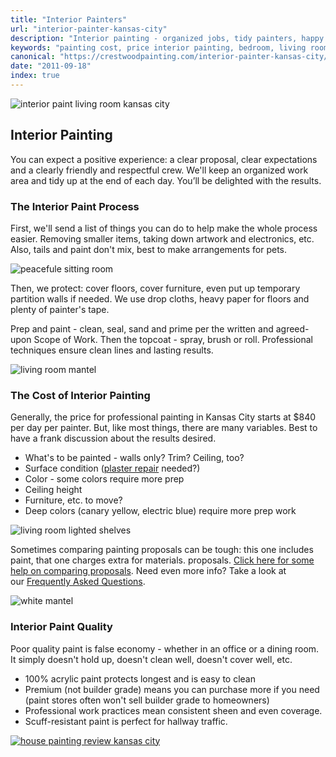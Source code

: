 ```yaml
---
title: "Interior Painters"
url: "interior-painter-kansas-city"
description: "Interior painting - organized jobs, tidy painters, happy customers"
keywords: "painting cost, price interior painting, bedroom, living room"
canonical: "https://crestwoodpainting.com/interior-painter-kansas-city/"
date: "2011-09-18"
index: true 
---
```

![interior paint living room kansas city](/images/interior/entry-stairs.avif)

## Interior Painting

You can expect a positive experience: a clear proposal, clear expectations and a clearly friendly and respectful crew. We'll keep an organized work area and tidy up at the end of each day. You’ll be delighted with the results.

### The Interior Paint Process

First, we'll send a list of things you can do to help make the whole process easier. Removing smaller items, taking down artwork and electronics, etc. Also, tails and paint don't mix, best to make arrangements for pets.

![peacefule sitting room](/images/interior/red-sitting-rm.jpg)

Then, we protect: cover floors, cover furniture, even put up temporary partition walls if needed. We use drop cloths, heavy paper for floors and plenty of painter's tape.

Prep and paint - clean, seal, sand and prime per the written and agreed-upon Scope of Work. Then the topcoat - spray, brush or roll. Professional techniques ensure clean lines and lasting results.

![living room mantel](/images/interior/brick-fp-paint.avif)

### The Cost of Interior Painting

Generally, the price for professional painting in Kansas City starts at $840 per day per painter. But, like most things, there are many variables. Best to have a frank discussion about the results desired.

- What's to be painted - walls only? Trim? Ceiling, too?
- Surface condition ([plaster repair](/plaster-repair-kansas-city/) needed?)
- Color - some colors require more prep
- Ceiling height
- Furniture, etc. to move?
- Deep colors (canary yellow, electric blue) require more prep work

![living room lighted shelves](/images/interior/lr-lighted-shelves.jpg)

Sometimes comparing painting proposals can be tough: this one includes paint, that one charges extra for materials. proposals. [Click here for some help on comparing proposals](/compare-paint-bids/). Need even more info? Take a look at our [Frequently Asked Questions](/faqs/).

![white mantel](/images/interior/mantel-white-close.avif)

### Interior Paint Quality

Poor quality paint is false economy - whether in an office or a dining room. It simply doesn't hold up, doesn't clean well, doesn't cover well, etc.

- 100% acrylic paint protects longest and is easy to clean
- Premium (not builder grade) means you can purchase more if you need (paint stores often won't sell builder grade to homeowners)
- Professional work practices mean consistent sheen and even coverage.
- Scuff-resistant paint is perfect for hallway traffic.

[![house painting review kansas city](/images/r14-12-conley.webp)](/reviews/)
